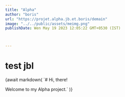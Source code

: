 ```yaml
---
title: "Alpha"
author: "boris"
url: "https://projet.alpha.jb.et.boris/demain"
image: "../../public/assets/meimg.png"
publishDate: Wen May 19 2023 12:05:22 GMT+0530 (IST)



---
```

<html lang="en">
  <head>
    <meta charset="utf-8" />
    <meta name="viewport" content="width=device-width" />
    <title>Astro</title>
  </head>
  <body>
  <h1>test jbl</h1>
    {await markdown(
`# Hi, there!

Welcome to my Alpha project.`
    )}
  </body>
</html>